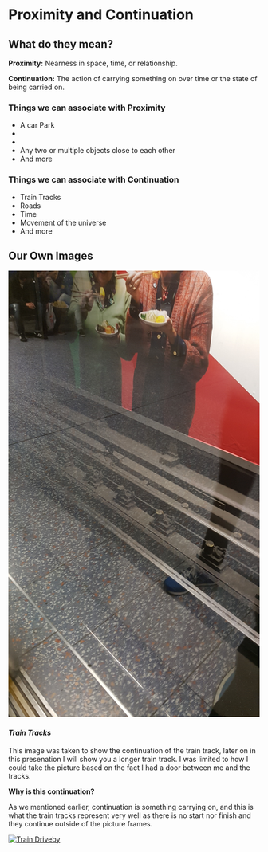 # Proximity and  Continuation

## What do they mean?
**Proximity:** Nearness in space, time, or relationship.

**Continuation:** The action of carrying something on over time or the state of being carried on.

### Things we can associate with Proximity
* A car Park
* 
* 
* Any two or multiple objects close to each other
* And more

### Things we can associate with Continuation
* Train Tracks
* Roads
* Time
* Movement of the universe
* And more

## Our Own Images

![Train Track](https://github.com/EmptyRave/EyeBombing/blob/master/20161006_160052.jpg "Continuation")

#### _Train Tracks_

This image was taken to show the continuation of the train track, later on in this presenation I will show you a longer train track. I was limited to how I could take the picture based on the fact I had a door between me and the tracks.

**Why is this continuation?**

As we mentioned earlier, continuation is something carrying on, and this is what the train tracks represent very well as there is no start nor finish and they continue outside of the picture frames.

[![Train Driveby](http://img.youtube.com/vi/YOUTUBE_VIDEO_ID_HERE/0.jpg)](https://youtu.be/f68Pd4uUcmM "Train Passing")



